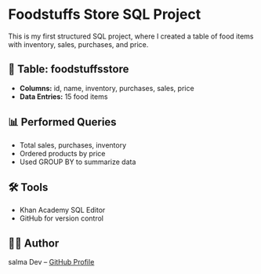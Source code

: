 # Foodstuffs Store SQL Project

This is my first structured SQL project, where I created a table of food items with inventory, sales, purchases, and price.

## 📂 Table: foodstuffsstore
- **Columns:** id, name, inventory, purchases, sales, price
- **Data Entries:** 15 food items

## 📊 Performed Queries
- Total sales, purchases, inventory
- Ordered products by price
- Used GROUP BY to summarize data

## 🛠 Tools
- Khan Academy SQL Editor
- GitHub for version control

## 👩‍💻 Author
salma Dev – [GitHub Profile](https://github.com/salmawaelmohamed)
